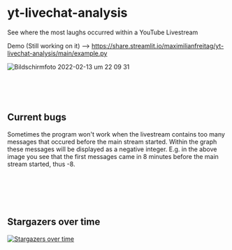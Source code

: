 # yt-livechat-analysis
See where the most laughs occurred within a YouTube Livestream


Demo (Still working on it) --> https://share.streamlit.io/maximilianfreitag/yt-livechat-analysis/main/example.py

![Bildschirmfoto 2022-02-13 um 22 09 31](https://user-images.githubusercontent.com/46624616/153775152-4f1dd31d-3792-47aa-8f2a-8a8f2cf42996.png)


<br />
<br />
<br />



<!-- Current bugs -->
## Current bugs

Sometimes the program won't work when the livestream contains too many messages that occured before the main stream started. Within the graph these messages will be displayed as a negative integer. E.g. in the above image you see that the first messages came in 8 minutes before the main stream started, thus -8.  


<br />
<br />
<br />
<br />

## Stargazers over time

[![Stargazers over time](https://starchart.cc/MaximilianFreitag/Zufallswort.svg)](https://starchart.cc/MaximilianFreitag/yt-livechat-analysis)

